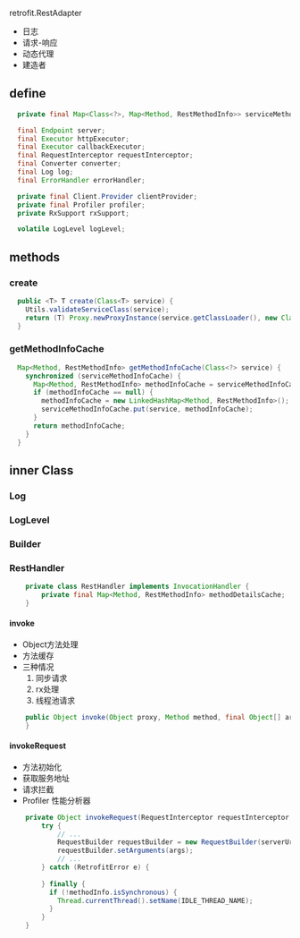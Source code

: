 retrofit.RestAdapter

- 日志
- 请求-响应
- 动态代理
- 建造者

## define
```java
  private final Map<Class<?>, Map<Method, RestMethodInfo>> serviceMethodInfoCache = new LinkedHashMap<Class<?>, Map<Method, RestMethodInfo>>();

  final Endpoint server;
  final Executor httpExecutor;
  final Executor callbackExecutor;
  final RequestInterceptor requestInterceptor;
  final Converter converter;
  final Log log;
  final ErrorHandler errorHandler;

  private final Client.Provider clientProvider;
  private final Profiler profiler;
  private RxSupport rxSupport;

  volatile LogLevel logLevel;
```

## methods

### create
```java
  public <T> T create(Class<T> service) {
    Utils.validateServiceClass(service);
    return (T) Proxy.newProxyInstance(service.getClassLoader(), new Class<?>[] { service }, new RestHandler(getMethodInfoCache(service)));
  }
```

### getMethodInfoCache
```java
  Map<Method, RestMethodInfo> getMethodInfoCache(Class<?> service) {
    synchronized (serviceMethodInfoCache) {
      Map<Method, RestMethodInfo> methodInfoCache = serviceMethodInfoCache.get(service);
      if (methodInfoCache == null) {
        methodInfoCache = new LinkedHashMap<Method, RestMethodInfo>();
        serviceMethodInfoCache.put(service, methodInfoCache);
      }
      return methodInfoCache;
    }
  }
```

## inner Class
### Log
### LogLevel
### Builder
### RestHandler
```java
    private class RestHandler implements InvocationHandler {
        private final Map<Method, RestMethodInfo> methodDetailsCache;
    }
```
#### invoke
- Object方法处理
- 方法缓存
- 三种情况
  1. 同步请求
  2. rx处理
  3. 线程池请求

```java
    public Object invoke(Object proxy, Method method, final Object[] args) throws Throwable {
    }
```

#### invokeRequest
- 方法初始化
- 获取服务地址
- 请求拦截
- Profiler 性能分析器

```java
    private Object invokeRequest(RequestInterceptor requestInterceptor, RestMethodInfo methodInfo, Object[] args) {
        try {
            // ...
            RequestBuilder requestBuilder = new RequestBuilder(serverUrl, methodInfo, converter);
            requestBuilder.setArguments(args);
            // ...
        } catch (RetrofitError e) {
            
        } finally {
          if (!methodInfo.isSynchronous) {
            Thread.currentThread().setName(IDLE_THREAD_NAME);
          }
        }
    }
```